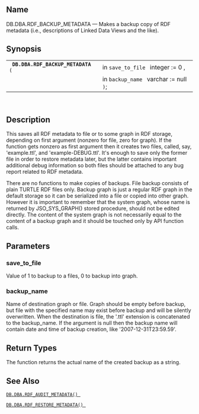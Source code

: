 <div id="fn_rdf_backup_metadata" class="refentry">

<div class="titlepage">

</div>

<div class="refnamediv">

## Name

DB.DBA.RDF_BACKUP_METADATA — Makes a backup copy of RDF metadata (i.e.,
descriptions of Linked Data Views and the like).

</div>

<div class="refsynopsisdiv">

## Synopsis

<div id="fsyn_rdf_backup_metadata" class="funcsynopsis">

|                                         |                                        |
|-----------------------------------------|----------------------------------------|
| ` `**`DB.DBA.RDF_BACKUP_METADATA`**` (` | in `save_to_file ` integer := 0 ,      |
|                                         | in `backup_name ` varchar := null `)`; |

<div class="funcprototype-spacer">

 

</div>

</div>

</div>

<div id="desc_rdf_backup_metadata" class="refsect1">

## Description

This saves all RDF metadata to file or to some graph in RDF storage,
depending on first argument (nonzero for file, zero for graph). If the
function gets nonzero as first argument then it creates two files,
called, say, 'example.ttl', and 'example-DEBUG.ttl'. It's enough to save
only the former file in order to restore metadata later, but the latter
contains important additional debug information so both files should be
attached to any bug report related to RDF metadata.

There are no functions to make copies of backups. File backup consists
of plain TURTLE RDF files only. Backup graph is just a regular RDF graph
in the default storage so it can be serialized into a file or copied
into other graph. However it is important to remember that the system
graph, whose name is returned by JSO_SYS_GRAPH() stored procedure,
should not be edited directly. The content of the system graph is not
necessarily equal to the content of a backup graph and it should be
touched only by API function calls.

</div>

<div id="params_rdf_backup_metadata" class="refsect1">

## Parameters

<div id="id100397" class="refsect2">

### save_to_file

Value of 1 to backup to a files, 0 to backup into graph.

</div>

<div id="id100400" class="refsect2">

### backup_name

Name of destination graph or file. Graph should be empty before backup,
but file with the specified name may exist before backup and will be
silently overwritten. When the destination is file, the '.ttl' extension
is concatenated to the backup_name. If the argument is null then the
backup name will contain date and time of backup creation, like
'2007-12-31T23:59.59'.

</div>

</div>

<div id="ret_rdf_backup_metadata" class="refsect1">

## Return Types

The function returns the actual name of the created backup as a string.

</div>

<div id="seealso_rdf_backup_metadata" class="refsect1">

## See Also

<a href="fn_rdf_audit_metadata.html" class="link"
title="DB.DBA.RDF_AUDIT_METADATA"><code
class="function">DB.DBA.RDF_AUDIT_METADATA() </code></a>

<a href="fn_rdf_restore_metadata.html" class="link"
title="DB.DBA.RDF_RESTORE_METADATA"><code
class="function">DB.DBA.RDF_RESTORE_METADATA() </code></a>

</div>

</div>

